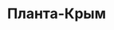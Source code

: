 --- 
title: "Планта-Крым" 
site: "" 
town: "Симферополь" 
tel: ["+380 (652) 44-61-25"] 
address: "Россия, Республика Крым, г. Симферополь, 60 лет Октября улица, 6" 
mail: "" 
--- 